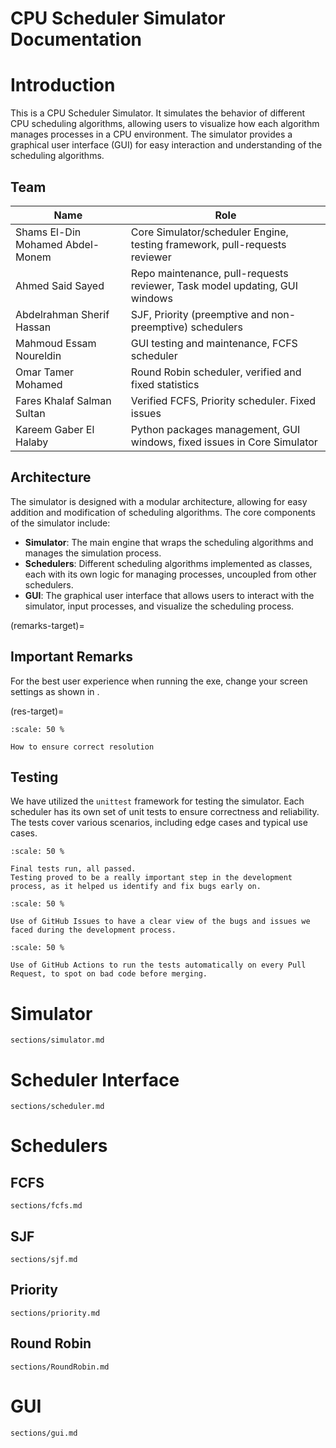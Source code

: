 # CPU Scheduler Simulator Documentation

# Introduction

This is a CPU Scheduler Simulator. It simulates the behavior of different CPU scheduling algorithms, allowing users to visualize how each algorithm manages processes in a CPU environment. The simulator provides a graphical user interface (GUI) for easy interaction and understanding of the scheduling algorithms.

## Team
| Name                             | Role                                                                       |
|----------------------------------|----------------------------------------------------------------------------|
| Shams El-Din Mohamed Abdel-Monem | Core Simulator/scheduler Engine, testing framework, pull-requests reviewer |
| Ahmed Said Sayed                 | Repo maintenance, pull-requests reviewer, Task model updating, GUI windows |
| Abdelrahman Sherif Hassan        | SJF, Priority (preemptive and non-preemptive) schedulers                   |
| Mahmoud Essam Noureldin          | GUI testing and maintenance, FCFS scheduler                                |
| Omar Tamer Mohamed               | Round Robin scheduler, verified and fixed statistics                       |
| Fares Khalaf Salman Sultan       | Verified FCFS, Priority scheduler. Fixed issues                            |
| Kareem Gaber El Halaby           | Python packages management, GUI windows, fixed issues in Core Simulator    |

## Architecture

The simulator is designed with a modular architecture, allowing for easy addition and modification of scheduling algorithms. The core components of the simulator include:
- **Simulator**: The main engine that wraps the scheduling algorithms and manages the simulation process.
- **Schedulers**: Different scheduling algorithms implemented as classes, each with its own logic for managing processes, uncoupled from other schedulers.
- **GUI**: The graphical user interface that allows users to interact with the simulator, input processes, and visualize the scheduling process.

(remarks-target)=
## Important Remarks
For the best user experience when running the exe, change your screen settings as shown in [](#res-target).

(res-target)=
```{figure} image.png
:scale: 50 %

How to ensure correct resolution
```


## Testing

We have utilized the `unittest` framework for testing the simulator. Each scheduler has its own set of unit tests to ensure correctness and reliability. The tests cover various scenarios, including edge cases and typical use cases.

```{figure} testing1.png
:scale: 50 %

Final tests run, all passed.
Testing proved to be a really important step in the development process, as it helped us identify and fix bugs early on.
```

```{figure} github1.png
:scale: 50 %

Use of GitHub Issues to have a clear view of the bugs and issues we faced during the development process.
```

```{figure} gactions1.png
:scale: 50 %

Use of GitHub Actions to run the tests automatically on every Pull Request, to spot on bad code before merging.
```


# Simulator
```{toctree}
sections/simulator.md
```

# Scheduler Interface
```{toctree}
sections/scheduler.md
```

# Schedulers

## FCFS
```{toctree}
sections/fcfs.md
```

## SJF
```{toctree}
sections/sjf.md
```

## Priority
```{toctree}
sections/priority.md
```

## Round Robin
```{toctree}
sections/RoundRobin.md
```
# GUI

```{toctree}
sections/gui.md
```